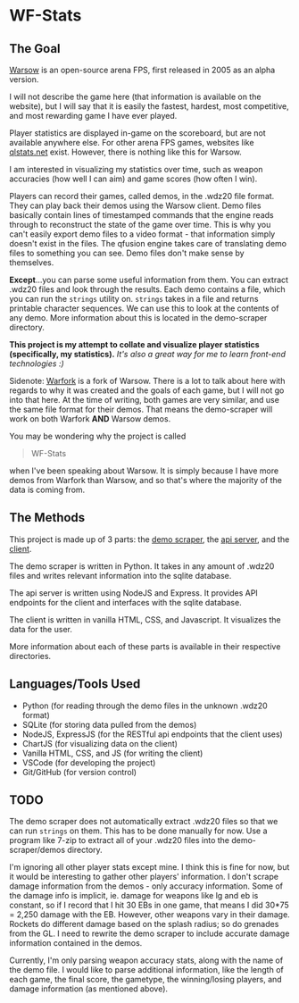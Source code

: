 # WF-Stats

## **The Goal**
[Warsow](https://warsow.net/) is an open-source arena FPS, first released in 2005 as an alpha version.

I will not describe the game here (that information is available on the website), but I will say that it is easily the fastest, hardest, most competitive, and most rewarding game I have ever played.

Player statistics are displayed in-game on the scoreboard, but are not available anywhere else. For other arena FPS games, websites like [qlstats.net](https://qlstats.net/) exist. However, there is nothing like this for Warsow.

I am interested in visualizing my statistics over time, such as weapon accuracies (how well I can aim) and game scores (how often I win).

Players can record their games, called demos, in the .wdz20 file format. They can play back their demos using the Warsow client.
Demo files basically contain lines of timestamped commands that the engine reads through to reconstruct the state of the game over time.
This is why you can't easily export demo files to a video format - that information simply doesn't exist in the files.
The qfusion engine takes care of translating demo files to something you can see. Demo files don't make sense by themselves.

**Except**...you can parse some useful information from them. You can extract .wdz20 files and look through the results.
Each demo contains a file, which you can run the `strings` utility on. `strings` takes in a file and returns printable character sequences.
We can use this to look at the contents of any demo. More information about this is located in the demo-scraper directory.

**This project is my attempt to collate and visualize player statistics (specifically, my statistics).**
*It's also a great way for me to learn front-end technologies :)*

Sidenote: [Warfork](https://store.steampowered.com/app/671610/Warfork/) is a fork of Warsow. There is a lot to talk about here with regards to why it was created and the goals of each game, but I will not go into that here. At the time of writing, both games are very similar, and use the same file format for their demos. That means the demo-scraper will work on both Warfork **AND** Warsow demos. 

You may be wondering why the project is called 
> WF-Stats

when I've been speaking about Warsow. It is simply because I have more demos from Warfork than Warsow, and so that's where the majority of the data is coming from.

## **The Methods**

This project is made up of 3 parts: the [demo scraper](./demo-scraper), the [api server](./server), and the [client](./client).

The demo scraper is written in Python. It takes in any amount of .wdz20 files and writes relevant information into the sqlite database.

The api server is written using NodeJS and Express. It provides API endpoints for the client and interfaces with the sqlite database.

The client is written in vanilla HTML, CSS, and Javascript. It visualizes the data for the user.

More information about each of these parts is available in their respective directories.


## Languages/Tools Used
- Python (for reading through the demo files in the unknown .wdz20 format)
- SQLite (for storing data pulled from the demos)
- NodeJS, ExpressJS (for the RESTful api endpoints that the client uses)
- ChartJS (for visualizing data on the client)
- Vanilla HTML, CSS, and JS (for writing the client)
- VSCode (for developing the project)
- Git/GitHub (for version control)

## **TODO**
The demo scraper does not automatically extract .wdz20 files so that we can run `strings` on them. This has to be done manually for now.
Use a program like 7-zip to extract all of your .wdz20 files into the demo-scraper/demos directory.

I'm ignoring all other player stats except mine. I think this is fine for now, but it would be interesting to gather other players' information.
I don't scrape damage information from the demos - only accuracy information. Some of the damage info is implicit, ie. damage for weapons like
lg and eb is constant, so if I record that I hit 30 EBs in one game, that means I did 30*75 = 2,250 damage with the EB.
However, other weapons vary in their damage. Rockets do different damage based on the splash radius; so do grenades from the GL.
I need to rewrite the demo scraper to include accurate damage information contained in the demos.

Currently, I'm only parsing weapon accuracy stats, along with the name of the demo file.
I would like to parse additional information, like the length of each game, the final score, the gametype, the winning/losing players, and damage information (as mentioned above).
